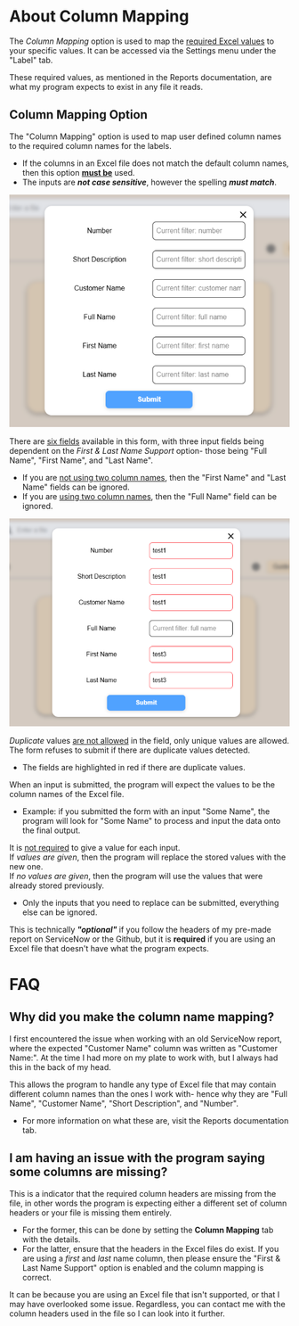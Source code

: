 # About Column Mapping

The *Column Mapping* option is used to map the <u>required Excel values</u> to your specific values. It can be accessed via the Settings menu under the "Label" tab.

These required values, as mentioned in the Reports documentation, are what my program expects to exist in any file it reads.

## Column Mapping Option

The "Column Mapping" option is used to map user defined column names to the required column names for the labels.
- If the columns in an Excel file does not match the default column names, then this option <u>**must be**</u> used.
- The inputs are ***not case sensitive***, however the spelling ***must match***.

<p align="center">
    <img src="../docs/mapping-images/mapping-columns.png">
</p>

There are <u>six fields</u> available in this form, with three input fields being dependent on the *First & Last Name Support* option- those being "Full Name", "First Name", and "Last Name".
- If you are <u>not using two column names</u>, then the "First Name" and "Last Name" fields can be ignored.
- If you are <u>using two column names</u>, then the "Full Name" field can be ignored.

<p align="center">
    <img src="../docs/mapping-images/mapping-duplicates.png">
</p>

*Duplicate* values <u>are not allowed</u> in the field, only unique values are allowed. The form refuses to submit if there are duplicate values detected.
- The fields are highlighted in red if there are duplicate values.

When an input is submitted, the program will expect the values to be the column names of the Excel file.
- Example: if you submitted the form with an input "Some Name", the program will look for "Some Name" to process and input the data onto the final output.

It is <u>not required</u> to give a value for each input.
<br/>
If *values are given*, then the program will replace the stored values with the new one.
<br/>
If *no values are given*, then the program will use the values that were already stored previously.
- Only the inputs that you need to replace can be submitted, everything else can be ignored.

This is technically ***"optional"*** if you follow the headers of my pre-made report on ServiceNow or the Github, but it is **required** if you are using an Excel file that doesn't have what the program expects.

# FAQ

## Why did you make the column name mapping?

I first encountered the issue when working with an old ServiceNow report, where the expected "Customer Name" column was written as "Customer Name:". At the time I had more on my plate to work with, but I always had this in the back of my head.

This allows the program to handle any type of Excel file that may contain different column names than the ones I work with- hence why they are "Full Name", "Customer Name", "Short Description", and "Number".
- For more information on what these are, visit the Reports documentation tab.

## I am having an issue with the program saying some columns are missing?

This is a indicator that the required column headers are missing from the file, in other words the program is expecting either a different set of column headers or your file is missing them entirely.
- For the former, this can be done by setting the **Column Mapping** tab with the details.
- For the latter, ensure that the headers in the Excel files do exist. If you are using a *first* and *last* name column, then please ensure the "First & Last Name Support" option is enabled and the column mapping is correct.

It can be because you are using an Excel file that isn't supported, or that I may have overlooked some issue. Regardless, you can contact me with the column headers used in the file so I can look into it further.